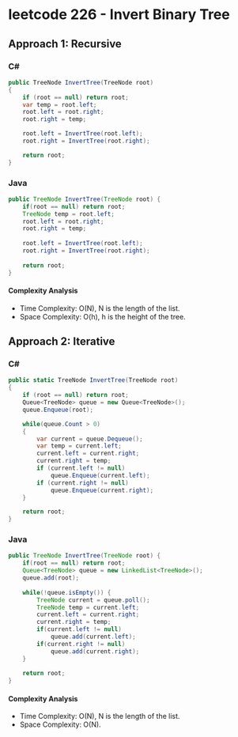 # leetcode 226 - Invert Binary Tree
## Approach 1: Recursive
### C#
```C#
public TreeNode InvertTree(TreeNode root)
{
    if (root == null) return root;
    var temp = root.left;
    root.left = root.right;
    root.right = temp;

    root.left = InvertTree(root.left);
    root.right = InvertTree(root.right);

    return root;
}
```
### Java
```Java
public TreeNode InvertTree(TreeNode root) {
	if(root == null) return root;
	TreeNode temp = root.left;
	root.left = root.right;
	root.right = temp;
	
	root.left = InvertTree(root.left);
	root.right = InvertTree(root.right);
	
	return root;
}
```
#### Complexity Analysis
* Time Complexity: O(N), N is the length of the list.
* Space Complexity: O(h), h is the height of the tree.

## Approach 2: Iterative
### C#
```C#
public static TreeNode InvertTree(TreeNode root)
{
    if (root == null) return root;
    Queue<TreeNode> queue = new Queue<TreeNode>();
    queue.Enqueue(root);

    while(queue.Count > 0)
    {
        var current = queue.Dequeue();
        var temp = current.left;
        current.left = current.right;
        current.right = temp;
        if (current.left != null)
            queue.Enqueue(current.left);
        if (current.right != null)
            queue.Enqueue(current.right);
    }

    return root;
}
```

### Java
```Java
public TreeNode InvertTree(TreeNode root) {
	if(root == null) return root;
	Queue<TreeNode> queue = new LinkedList<TreeNode>();
	queue.add(root);
	
	while(!queue.isEmpty()) {
		TreeNode current = queue.poll();
		TreeNode temp = current.left;
		current.left = current.right;
		current.right = temp;
		if(current.left != null) 
			queue.add(current.left);
		if(current.right != null)
			queue.add(current.right);
	}
	
	return root;
}
```
#### Complexity Analysis
* Time Complexity: O(N), N is the length of the list.
* Space Complexity: O(N).
